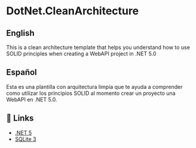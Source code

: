 # DotNet.CleanArchitecture

## English
This is a clean architecture template that helps you understand how to use SOLID principles when creating a WebAPI project in .NET 5.0

## Español
Esta es una plantilla con arquitectura limpia que te ayuda a comprender como utilizar los principios SOLID al momento crear un proyecto una WebAPI en .NET 5.0.

## 🔗 Links
* [.NET 5](https://dotnet.microsoft.com/)
* [SQLite 3](https://www.sqlite.org/index.html)
